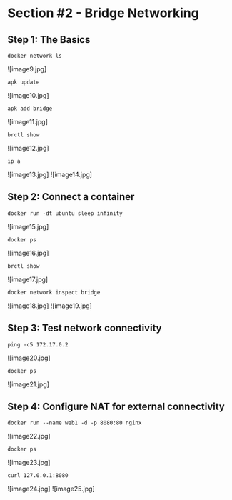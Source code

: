 # Section #2 - Bridge Networking

## Step 1: The Basics

``docker network ls``

![image9.jpg]

``apk update``

![image10.jpg]

``apk add bridge``

![image11.jpg]

``brctl show``

![image12.jpg]

``ip a``

![image13.jpg]
![image14.jpg]

## Step 2: Connect a container

``docker run -dt ubuntu sleep infinity``

![image15.jpg]

``docker ps``

![image16.jpg]

``brctl show``

![image17.jpg]

``docker network inspect bridge``

![image18.jpg]
![image19.jpg]
## Step 3: Test network connectivity

``ping -c5 172.17.0.2``

![image20.jpg]

``docker ps``

![image21.jpg]


## Step 4: Configure NAT for external connectivity

``docker run --name web1 -d -p 8080:80 nginx``

![image22.jpg]

``docker ps``

![image23.jpg]

``curl 127.0.0.1:8080``

![image24.jpg]
![image25.jpg]

